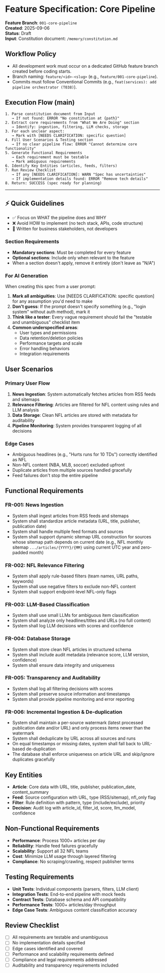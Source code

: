 # Feature Specification: Core Pipeline

**Feature Branch**: `001-core-pipeline`  
**Created**: 2025-09-06  
**Status**: Draft  
**Input**: Constitution document: `/memory/constitution.md`

## Workflow Policy
- All development work must occur on a dedicated GitHub feature branch created before coding starts.
- Branch naming: `feature/<id>-<slug>` (e.g., `feature/001-core-pipeline`).
- Commits must follow Conventional Commits (e.g., `feat(services): add pipeline orchestrator (T038)`).

## Execution Flow (main)
```
1. Parse constitution document from Input
   → If not found: ERROR "No constitution at {path}"
2. Extract core requirements from "What We Are Doing" section
   → Identify: ingestion, filtering, LLM checks, storage
3. For each unclear aspect:
   → Mark with [NEEDS CLARIFICATION: specific question]
4. Fill User Scenarios & Testing section
   → If no clear pipeline flow: ERROR "Cannot determine core functionality"
5. Generate Functional Requirements
   → Each requirement must be testable
   → Mark ambiguous requirements
6. Identify Key Entities (articles, feeds, filters)
7. Run Review Checklist
   → If any [NEEDS CLARIFICATION]: WARN "Spec has uncertainties"
   → If implementation details found: ERROR "Remove tech details"
8. Return: SUCCESS (spec ready for planning)
```

---

## ⚡ Quick Guidelines
- ✅ Focus on WHAT the pipeline does and WHY
- ❌ Avoid HOW to implement (no tech stack, APIs, code structure)
- 👥 Written for business stakeholders, not developers

### Section Requirements
- **Mandatory sections**: Must be completed for every feature
- **Optional sections**: Include only when relevant to the feature
- When a section doesn't apply, remove it entirely (don't leave as "N/A")

### For AI Generation
When creating this spec from a user prompt:
1. **Mark all ambiguities**: Use [NEEDS CLARIFICATION: specific question] for any assumption you'd need to make
2. **Don't guess**: If the prompt doesn't specify something (e.g., "login system" without auth method), mark it
3. **Think like a tester**: Every vague requirement should fail the "testable and unambiguous" checklist item
4. **Common underspecified areas**:
   - User types and permissions
   - Data retention/deletion policies  
   - Performance targets and scale
   - Error handling behaviors
   - Integration requirements

## User Scenarios
### Primary User Flow
1. **News Ingestion**: System automatically fetches articles from RSS feeds and sitemaps
2. **Relevance Filtering**: Articles are filtered for NFL content using rules and LLM analysis
3. **Data Storage**: Clean NFL articles are stored with metadata for auditability
4. **Pipeline Monitoring**: System provides transparent logging of all decisions

### Edge Cases
- Ambiguous headlines (e.g., "Hurts runs for 10 TDs") correctly identified as NFL
- Non-NFL content (NBA, MLB, soccer) excluded upfront
- Duplicate articles from multiple sources handled gracefully
- Feed failures don't stop the entire pipeline

## Functional Requirements

### FR-001: News Ingestion
- System shall ingest articles from RSS feeds and sitemaps
- System shall standardize article metadata (URL, title, publisher, publication date)
- System shall handle multiple feed formats and sources
 - System shall support dynamic sitemap URL construction for sources whose sitemap path depends on current date (e.g., NFL monthly sitemap `.../articles/{YYYY}/{MM}` using current UTC year and zero-padded month)

### FR-002: NFL Relevance Filtering
- System shall apply rule-based filters (team names, URL paths, keywords)
- System shall use negative filters to exclude non-NFL content
- System shall support endpoint-level NFL-only flags

### FR-003: LLM-Based Classification
- System shall use small LLMs for ambiguous item classification
- System shall analyze only headlines/titles and URLs (no full content)
- System shall log LLM decisions with scores and confidence

### FR-004: Database Storage
- System shall store clean NFL articles in structured schema
- System shall include audit metadata (relevance score, LLM version, confidence)
- System shall ensure data integrity and uniqueness

### FR-005: Transparency and Auditability
- System shall log all filtering decisions with scores
- System shall preserve source information and timestamps
- System shall provide pipeline monitoring and error reporting

### FR-006: Incremental Ingestion & De-duplication
- System shall maintain a per-source watermark (latest processed publication date and/or URL) and only process items newer than the watermark
- System shall deduplicate by URL across all sources and runs
- On equal timestamps or missing dates, system shall fall back to URL-based de-duplication
- The database shall enforce uniqueness on article URL and skip/ignore duplicates gracefully

## Key Entities
- **Article**: Core data with URL, title, publisher, publication_date, content_summary
- **Feed**: Source configuration with URL, type (RSS/sitemap), nfl_only flag
- **Filter**: Rule definition with pattern, type (include/exclude), priority
- **Decision**: Audit log with article_id, filter_id, score, llm_model, confidence

## Non-Functional Requirements
- **Performance**: Process 1000+ articles per day
- **Reliability**: Handle feed failures gracefully
- **Scalability**: Support all 32 NFL teams
- **Cost**: Minimize LLM usage through layered filtering
- **Compliance**: No scraping/crawling, respect publisher terms

## Testing Requirements
- **Unit Tests**: Individual components (parsers, filters, LLM client)
- **Integration Tests**: End-to-end pipeline with mock feeds
- **Contract Tests**: Database schema and API compatibility
- **Performance Tests**: 1000+ articles/day throughput
- **Edge Case Tests**: Ambiguous content classification accuracy

## Review Checklist
- [ ] All requirements are testable and unambiguous
- [ ] No implementation details specified
- [ ] Edge cases identified and covered
- [ ] Performance and scalability requirements defined
- [ ] Compliance and legal requirements addressed
- [ ] Auditability and transparency requirements included
